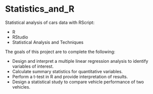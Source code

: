 # Statistics_and_R
Statistical analysis of cars data with RScript:
- R
- RStudio
- Statistical Analysis and Techniques


The goals of this project are to complete the following:

- Design and interpret a multiple linear regression analysis to identify variables of interest.
- Calculate summary statistics for quantitative variables.
- Perform a t-test in R and provide interpretation of results.
- Design a statistical study to compare vehicle performance of two vehicles.
